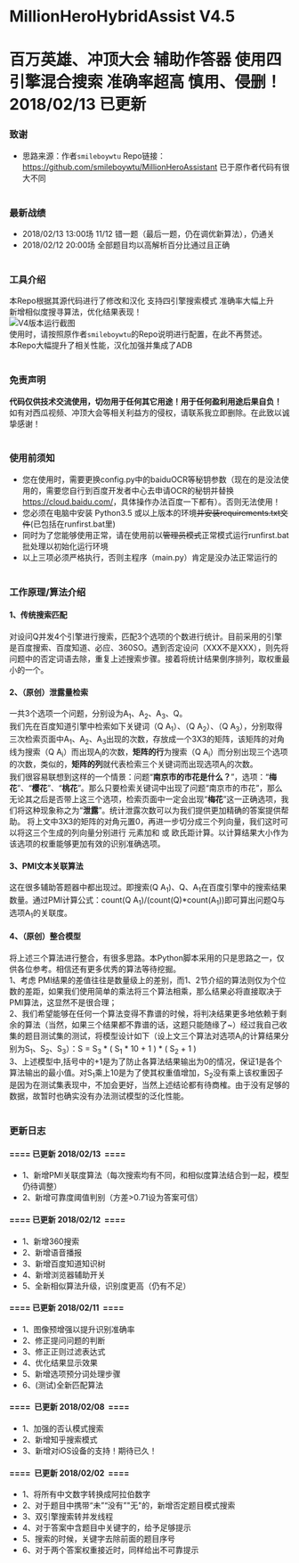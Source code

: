 # MillionHeroHybridAssist V4.5
百万英雄、冲顶大会 辅助作答器 使用四引擎混合搜索 准确率超高 慎用、侵删！ 2018/02/13 已更新
====
### 致谢
* 思路来源：作者`smileboywtu` Repo链接：<link>https://github.com/smileboywtu/MillionHeroAssistant</link> 已于原作者代码有很大不同<br><br>

### 最新战绩
* 2018/02/13 13:00场 11/12 错一题（最后一题，仍在调优新算法），仍通关<br>
* 2018/02/12 20:00场 全部题目均以高解析百分比通过且正确<br><br>

### 工具介绍
本Repo根据其源代码进行了修改和汉化 支持四引擎搜索模式 准确率大幅上升<br>
新增相似度搜寻算法，优化结果表现！<br>
![V4版本运行截图](https://github.com/leyuwei/MillionHeroHybridAssist/blob/master/demoV4.JPG)<br>
使用时，请按照原作者`smileboywtu`的Repo说明进行配置，在此不再赘述。<br>
本Repo大幅提升了相关性能，汉化加强并集成了ADB<br><br>

### 免责声明
<b>代码仅供技术交流使用，切勿用于任何其它用途！用于任何盈利用途后果自负！</b><br>
如有对西瓜视频、冲顶大会等相关利益方的侵权，请联系我立即删除。在此致以诚挚感谢！<br><br>

### 使用前须知
* 您在使用时，需要更换config.py中的baiduOCR等秘钥参数（现在的是没法使用的，需要您自行到百度开发者中心去申请OCR的秘钥并替换<link>https://cloud.baidu.com/</link>，具体操作办法百度一下都有）。否则无法使用！<br>
* 您必须在电脑中安装 Python3.5 或以上版本的环境~~并安装requirements.txt文件~~(已包括在runfirst.bat里)<br>
* 同时为了您能够使用正常，请在使用前以~~管理员模式~~正常模式运行runfirst.bat批处理以初始化运行环境<br>
* 以上三项必须严格执行，否则主程序（main.py）肯定是没办法正常运行的<br><br>


### 工作原理/算法介绍
#### 1、<b>传统搜索匹配</b>
对设问Q并发4个引擎进行搜索，匹配3个选项的个数进行统计。目前采用的引擎是百度搜索、百度知道、必应、360SO。遇到否定设问（XXX不是XXX），则先将问题中的否定词语去除，重复上述搜索步骤。接着将统计结果倒序排列，取权重最小的一个。<br>
#### 2、<b>（原创）泄露量检索</b>
一共3个选项一个问题，分别设为A<sub>1</sub>、A<sub>2</sub>、A<sub>3</sub>、Q。<br>
我们先在百度知道引擎中检索如下关键词（Q A<sub>1</sub>）、（Q A<sub>2</sub>）、（Q A<sub>3</sub>），分别取得三次检索页面中A<sub>1</sub>、A<sub>2</sub>、A<sub>3</sub>出现的次数，存放成一个3X3的矩阵，该矩阵的对角线为搜索（Q A<sub>i</sub>）而出现A<sub>i</sub>的次数，<b>矩阵的行</b>为搜索（Q A<sub>i</sub>）而分别出现三个选项的次数，类似的，<b>矩阵的列</b>就代表检索三个关键词而出现选项A<sub>i</sub>的次数。<br>
我们很容易联想到这样的一个情景：问题“<b>南京市的市花是什么？</b>”，选项：“<b>梅花</b>”、“<b>樱花</b>”、“<b>桃花</b>”。那么只要检索关键词中出现了问题“南京市的市花”，那么无论其之后是否带上这三个选项，检索页面中一定会出现“<b>梅花</b>”这一正确选项，我们将这种现象称之为“<b>泄露</b>”。统计泄露次数可以为我们提供更加精确的答案提供帮助。
将上文中3X3的矩阵的对角元置0，再进一步切分成三个列向量，我们这时可以将这三个生成的列向量分别进行 元素加和 或 欧氏距计算。以计算结果大小作为该选项的权重能够更加有效的识别准确选项。<br>
#### 3、<b>PMI文本关联算法</b>
这在很多辅助答题器中都出现过。即搜索(Q A<sub>1</sub>)、Q、A<sub>1</sub>在百度引擎中的搜索结果数量。通过PMI计算公式：count(Q A<sub>1</sub>)/(count(Q)*count(A<sub>1</sub>))即可算出问题Q与选项A<sub>1</sub>的关联度。<br>
#### 4、<b>（原创）整合模型</b>
将上述三个算法进行整合，有很多思路。本Python脚本采用的只是思路之一，仅供各位参考。相信还有更多优秀的算法等待挖掘。<br>
1、考虑 PMI结果的差值往往是数量级上的差别，而1、2节介绍的算法则仅为个位数的差距，如果我们使用简单的乘法将三个算法相乘，那么结果必将直接取决于PMI算法，这显然不是很合理；<br>
2、我们希望能够在任何一个算法变得不靠谱的时候，将判决结果更多地依赖于剩余的算法（当然，如果三个结果都不靠谱的话，这题只能随缘了~）经过我自己收集的题目测试集的测试，将模型设计如下（设上文三个算法对选项A<sub>i</sub>的计算结果分别为S<sub>1</sub>、S<sub>2</sub>、S<sub>3</sub>）：S = S<sub>3</sub> * ( S<sub>1</sub> * 10 + 1 ) * ( S<sub>2</sub> + 1 )<br>
3、上述模型中,括号中的+1是为了防止各算法结果输出为0的情况，保证1是各个算法输出的最小值。对S<sub>1</sub>乘上10是为了使其权重值增加，S<sub>2</sub>没有乘上该权重因子是因为在测试集表现中，不加会更好，当然上述结论都有待商榷。由于没有足够的数据，故暂时也确实没有办法测试模型的泛化性能。<br><br>

### 更新日志
#### ====  已更新 2018/02/13  ====<br>
* 1、新增PMI关联度算法（每次搜索均有不同，和相似度算法结合到一起，模型仍待调整）
* 2、新增可靠度阈值判别（方差>0.71设为答案可信）<br>

#### ====  已更新 2018/02/12  ====<br>
* 1、新增360搜索
* 2、新增语音播报 
* 3、新增百度知道知识树 
* 4、新增浏览器辅助开关
* 5、全新相似算法升级，识别度更高（仍有不足）<br>

#### ====  已更新 2018/02/11  ====<br>
* 1、图像预增强以提升识别准确率
* 2、修正提问问题的判断
* 3、修正正则过滤表达式
* 4、优化结果显示效果
* 5、新增选项预分词处理步骤
* 6、(测试)全新匹配算法<br>

#### ====  已更新 2018/02/08  ====<br>
* 1、加强的否认模式搜索
* 2、新增知乎搜索模式
* 3、新增对iOS设备的支持！期待已久！<br>

#### ====  已更新 2018/02/02  ====<br>
* 1、将所有中文数字转换成阿拉伯数字
* 2、对于题目中携带“未”“没有”"无"的，新增否定题目模式搜索
* 3、双引擎搜索转并发线程
* 4、对于答案中含题目中关键字的，给予足够提示
* 5、搜索的时候，关键字去除前面的题目序号
* 6、对于两个答案权重接近时，同样给出不可靠提示<br>
